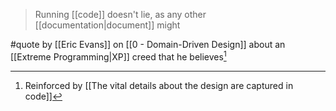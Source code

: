 > Running [[code]] doesn't lie, as any other [[documentation|document]] might

#quote by [[Eric Evans]] on [[0 - Domain-Driven Design]] about an [[Extreme Programming|XP]] creed that he believes[^1]

[^1]: Reinforced by [[The vital details about the design are captured in code]]
